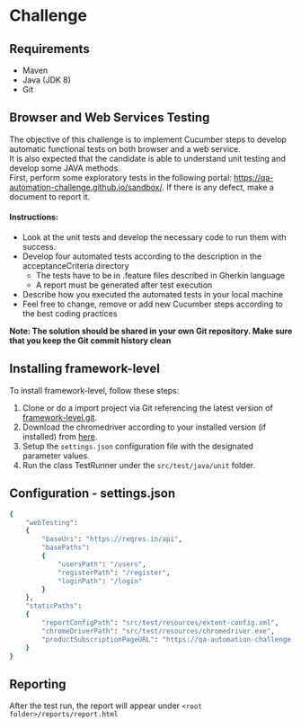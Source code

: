 # Challenge

## Requirements

* Maven
* Java (JDK 8)
* Git

## Browser and Web Services Testing

The objective of this challenge is to implement Cucumber steps to develop automatic
functional tests on both browser and a web service.  
It is also expected that the candidate is able to understand unit testing and develop some
JAVA methods.  
First, perform some exploratory tests in the following
portal: https://qa-automation-challenge.github.io/sandbox/. If there is any defect, make a
document to report it.

#### Instructions:

* Look at the unit tests and develop the necessary code to run them with success.
* Develop four automated tests according to the description in the acceptanceCriteria
  directory
    * The tests have to be in .feature files described in Gherkin language
    * A report must be generated after test execution
* Describe how you executed the automated tests in your local machine
* Feel free to change, remove or add new Cucumber steps according to the best coding
  practices

**Note: The solution should be shared in your own Git repository. Make sure that you keep
the Git commit history clean**

## Installing framework-level

To install framework-level, follow these steps:

1. Clone or do a import project via Git referencing the latest version of [framework-level.git](https://github.com/nunosilvaaa/framework-level.git).
2. Download the chromedriver according to your installed version (if installed) from [here](https://chromedriver.chromium.org/downloads).
3. Setup the `settings.json` configuration file with the designated parameter values.
4. Run the class TestRunner under the `src/test/java/unit` folder.

## Configuration - settings.json 

```sh
{
    "webTesting": 
    {
    	"baseUri": "https://reqres.in/api",
    	"basePaths":
    	{
    		"usersPath": "/users",
    		"registerPath": "/register",
    		"loginPath": "/login"
    	}
    },
    "staticPaths":
    {
     	"reportConfigPath": "src/test/resources/extent-config.xml",
     	"chromeDriverPath": "src/test/resources/chromedriver.exe",
     	"productSubscriptionPageURL": "https://qa-automation-challenge.github.io/sandbox/"
    }
}
```

## Reporting

After the test run, the report will appear under `<root folder>/reports/report.html`
